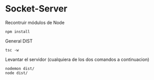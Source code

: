 # Socket-Server

Recontruir módulos de Node
```
npm install
```
General DIST
```
tsc -w
```

Levantar el servidor (cualquiera de los dos comandos a continuacion)
```
nodemon dist/
node dist/
```